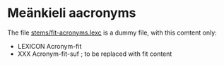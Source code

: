 

# Meänkieli aacronyms 

The file [stems/fit-acronyms.lexc](https://github.com/giellalt/lang-fit/blob/main/src/fst/stems/pronouns.lexc) is a dummy file, with this comtent only:



 * LEXICON Acronym-fit 
 * XXX Acronym-fit-suf ;  to be replaced with fit content






